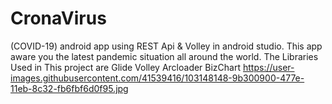 # CronaVirus
(COVID-19) android app using REST Api &amp; Volley in android studio. This app aware you the latest pandemic situation all around the world. The Libraries Used in This project are
Glide
Volley
Arcloader
BizChart
https://user-images.githubusercontent.com/41539416/103148148-9b300900-477e-11eb-8c32-fb6fbf6d0f95.jpg
